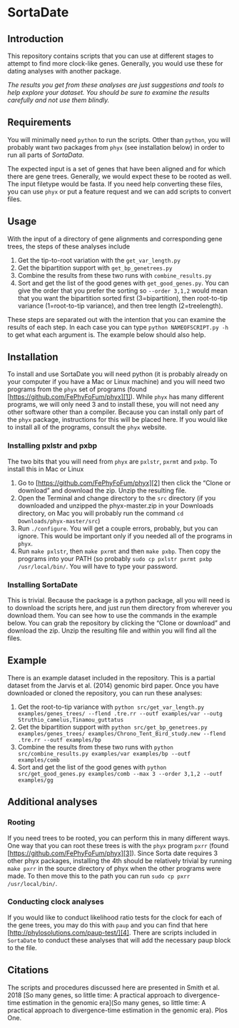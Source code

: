 # SortaDate

## Introduction
This repository contains scripts that you can use at different stages to attempt to find more clock-like genes. Generally, you would use these for dating analyses with another package. 

_The results you get from these analyses are just suggestions and tools to help explore your dataset. You should be sure to examine the results carefully and not use them blindly._

## Requirements
You will minimally need `python` to run the scripts. Other than `python`, you will probably want two packages from `phyx` (see installation below) in order to run all parts of _SortaData_. 

The expected input is a set of genes that have been aligned and for which there are gene trees. Generally, we would expect these to be rooted as well. The input filetype would be fasta. If you need help converting these files, you can use `phyx` or put a feature request and we can add scripts to convert files. 

## Usage
With the input of a directory of gene alignments and corresponding gene trees, the steps of these analyses include 

1. Get the tip-to-root variation with the `get_var_length.py`
2. Get the bipartition support with `get_bp_genetrees.py`
3. Combine the results from these two runs with `combine_results.py`
4. Sort and get the list of the good genes with `get_good_genes.py`. You can give the order that you prefer the sorting so `--order 3,1,2` would mean that you want the bipartition sorted first (3=bipartition), then root-to-tip variance (1=root-to-tip variance), and then tree length (2=treelength). 

These steps are separated out with the intention that you can examine the results of each step. In each case you can type `python NAMEOFSCRIPT.py -h` to get what each argument is. The example below should also help.

## Installation
To install and use SortaDate you will need python (it is probably already on your computer if you have a Mac or Linux machine) and you will need two programs from the `phyx` set of programs (found [https://github.com/FePhyFoFum/phyx][1]). While `phyx` has many different programs, we will only need 3 and to install these, you will not need any other software other than a compiler. Because you can install only part of the `phyx` package, instructions for this will be placed here. If you would like to install all of the programs, consult the `phyx` website. 

### Installing pxlstr and pxbp
The two bits that you will need from `phyx` are `pxlstr`, `pxrmt` and `pxbp`. To install this in Mac or Linux

1. Go to [https://github.com/FePhyFoFum/phyx][2] then click the “Clone or download” and download the zip. Unzip the resulting file. 
2. Open the Terminal and change directory to the `src` directory (if you downloaded and unzipped the phyx-master.zip in your Downloads directory, on Mac you will probably run the command `cd Downloads/phyx-master/src`)
3. Run `./configure`. You will get a couple errors, probably, but you can ignore. This would be important only if you needed all of the programs in `phyx`.
4. Run `make pxlstr`, then `make pxrmt` and then `make pxbp`. Then copy the programs into your PATH (so probably `sudo cp pxlstr pxrmt pxbp /usr/local/bin/`. You will have to type your password.

### Installing SortaDate
This is trivial. Because the package is a python package, all you will need is to download the scripts here, and just run them directory from wherever you download them. You can see how to use the commands in the example below. You can grab the repository by clicking the “Clone or download” and download the zip. Unzip the resulting file and within you will find all the files. 

## Example
There is an example dataset included in the repository. This is a partial dataset from the Jarvis et al. (2014) genomic bird paper. Once you have downloaded or cloned the repository, you can run these analyses:

1. Get the root-to-tip variance with `python src/get_var_length.py examples/genes_trees/ --flend .tre.rr --outf examples/var --outg Struthio_camelus,Tinamou_guttatus`
2. Get the bipartition support with `python src/get_bp_genetrees.py examples/genes_trees/ examples/Chrono_Tent_Bird_study.new --flend .tre.rr --outf examples/bp`
3. Combine the results from these two runs with `python src/combine_results.py examples/var examples/bp --outf examples/comb`
4. Sort and get the list of the good genes with `python src/get_good_genes.py examples/comb --max 3 --order 3,1,2 --outf examples/gg`


## Additional analyses
### Rooting
If you need trees to be rooted, you can perform this in many different ways. One way that you can root these trees is with the `phyx` program `pxrr` (found [https://github.com/FePhyFoFum/phyx][3]). Since Sorta date requires 3 other phyx packages, installing the 4th should be relatively trivial by running `make pxrr` in the source directory of phyx when the other programs were made. To then move this to the path you can run `sudo cp pxrr /usr/local/bin/`.

### Conducting clock analyses
If you would like to conduct likelihood ratio tests for the clock for each of the gene trees, you may do this with `paup` and you can find that here [http://phylosolutions.com/paup-test/][4]. There are scripts included in `SortaDate` to conduct these analyses that will add the necessary paup block to the file.

## Citations
The scripts and procedures discussed here are presented in Smith et al. 2018 [So many genes, so little time: A practical approach to divergence-time estimation in the genomic era](So many genes, so little time: A practical approach to divergence-time estimation in the genomic era). Plos One.

[1]:	https://github.com/FePhyFoFum/phyx
[2]:	https://github.com/FePhyFoFum/phyx
[3]:	https://github.com/FePhyFoFum/phyx
[4]:	http://phylosolutions.com/paup-test/
